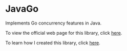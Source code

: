 # JavaGo
Implements Go concurrency features in Java.

To view the official web page for this library, click [here](http://javago.io/).

To learn how I created this library, click [here](https://medium.com/@william.yin.2024/list/creating-javago-a072601d6448).